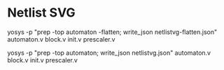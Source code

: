 # Netlist SVG

yosys -p "prep -top automaton -flatten; write_json netlistvg-flatten.json" automaton.v block.v init.v prescaler.v 

yosys -p "prep -top automaton; write_json netlistvg.json" automaton.v block.v init.v prescaler.v 
